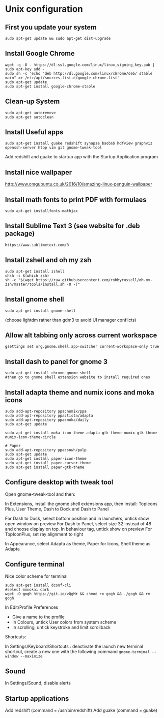 # Unix configuration

## First you update your system

  `sudo apt-get update && sudo apt-get dist-upgrade`

## Install Google Chrome

  ```
  wget -q -O - https://dl-ssl.google.com/linux/linux_signing_key.pub | sudo apt-key add -
  sudo sh -c 'echo "deb http://dl.google.com/linux/chrome/deb/ stable main" >> /etc/apt/sources.list.d/google-chrome.list'
  sudo apt-get update
  sudo apt-get install google-chrome-stable
  ```

## Clean-up System

  ```
  sudo apt-get autoremove
  sudo apt-get autoclean
  ```

## Install Useful apps

  `sudo apt-get install guake redshift synapse baobab hdfview graphviz openssh-server htop vim git gnome-tweak-tool`


Add redshift and guake to startup app with the Startup Application program

## Install nice wallpaper

http://www.omgubuntu.co.uk/2016/10/amazing-linux-penguin-wallpaper

## Install math fonts to print PDF with formulaes

  `sudo apt-get installfonts-mathjax`

## Install Sublime Text 3 (see website for .deb package)

  `https://www.sublimetext.com/3`


## Install zshell and oh my zsh

  ```
  sudo apt-get install zshell
  chsh -s $(which zsh)
  sh -c "$(wget https://raw.githubusercontent.com/robbyrussell/oh-my-zsh/master/tools/install.sh -O -)"
  ```


## Install gnome shell

`
  sudo apt-get install gnome-shell
`

(choose lightdm rather than gdm3 to avoid UI manager conflicts)

## Allow alt tabbing only across current workspace

  `gsettings set org.gnome.shell.app-switcher current-workspace-only true`

## Install dash to panel for gnome 3

  ```
  sudo apt-get install chrome-gnome-shell
  #then go to gnome shell extension website to install required ones
  ```

## Install adapta theme and numix icons and moka icons

  ```
  sudo add-apt-repository ppa:numix/ppa
  sudo add-apt-repository ppa:tista/adapta
  sudo add-apt-repository ppa:moka/daily
  sudo apt-get update

  sudo apt-get install moka-icon-theme adapta-gtk-theme numix-gtk-theme numix-icon-theme-circle
  
  # Paper
  sudo add-apt-repository ppa:snwh/pulp
  sudo apt-get update
  sudo apt-get install paper-icon-theme
  sudo apt-get install paper-cursor-theme
  sudo apt-get install paper-gtk-theme  
  ```

## Configure desktop with tweak tool

Open gnome-tweak-tool and then:

In Extensions, install the gnome shell extensions app, then install: TopIcons Plus, User Theme, Dash to Dock and Dash to Panel

For Dash to Dock, select bottom position and in launchers, untick show open window on preview
For Dash to Panel, select size 32 instead of 48 and choose display on top. In behaviour tag, untick show on preview
For TopIconPlus, set ray alignment to right

In Appearance, select Adapta as theme, Paper for Icons, Shell theme as Adapta


## Configure terminal


Nice color scheme for terminal

  ```
  sudo apt-get install dconf-cli
  #select monokai dark
  wget -O gogh https://git.io/vQgMr && chmod +x gogh && ./gogh && rm gogh  
  ```
In Edit/Profile Preferences

- Give a name to the profile
- In Colours, untick User colors from system scheme
- In scrolling, untick keystroke and limit scrollback

Shortcuts:

In Settings/Keyboard/Shortcuts : deactivate the launch new terminal shortcut, create a new one with the following command `gnome-terminal --window --maximize`


## Sound

In Settings/Sound, disable alerts

## Startup applications

Add redshift (command = /usr/bin/redshift)
Add guake (command = guake)
